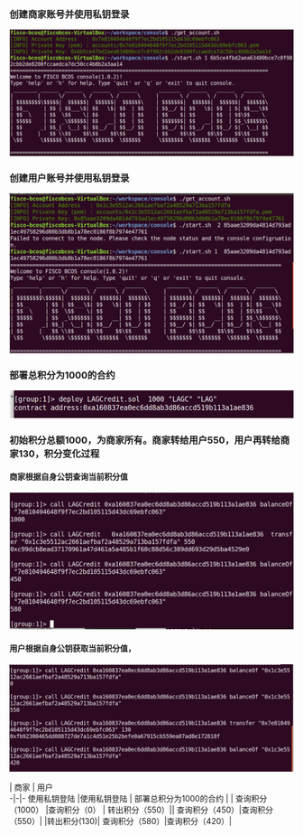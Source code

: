 ### 创建商家账号并使用私钥登录
![avatar](./images/get_account_and_login.png)  

### 创建用户账号并使用私钥登录
![avatar](./images/get_account_and_login2.png) 

### 部署总积分为1000的合约
![avatar](./images/deploy.png)  

### 初始积分总额1000，为商家所有。商家转给用户550，用户再转给商家130，积分变化过程
#### 商家根据自身公钥查询当前积分值 
![avatar](./images/balance_from.png)

#### 用户根据自身公钥获取当前积分值，
![avatar](./images/balance_to.png)

| 商家 |  用户  
-|-|-
使用私钥登陆 |使用私钥登陆  | 
部署总积分为1000的合约 |   | 
查询积分（1000） |查询积分（0） |
转出积分（550）|| 
查询积分（450）|查询积分（550）|
|转出积分(130)|
查询积分（580）|查询积分（420）|